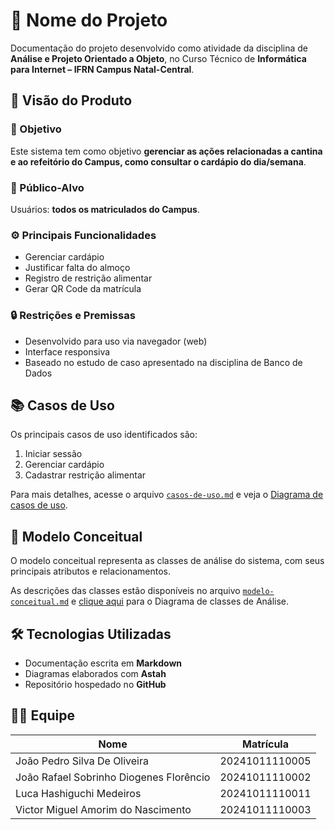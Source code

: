 # 📘 Nome do Projeto

Documentação do projeto desenvolvido como atividade da disciplina de **Análise e Projeto Orientado a Objeto**, no Curso Técnico de **Informática para Internet – IFRN Campus Natal-Central**.

## 📌 Visão do Produto

### 🎯 Objetivo

Este sistema tem como objetivo **gerenciar as ações relacionadas a cantina e ao refeitório do Campus, como consultar o cardápio do dia/semana**.

### 👥 Público-Alvo

Usuários: **todos os matriculados do Campus**.

### ⚙️ Principais Funcionalidades

- Gerenciar cardápio
- Justificar falta do almoço
- Registro de restrição alimentar
- Gerar QR Code da matrícula

### 🔒 Restrições e Premissas

- Desenvolvido para uso via navegador (web)
- Interface responsiva
- Baseado no estudo de caso apresentado na disciplina de Banco de Dados

## 📚 Casos de Uso

Os principais casos de uso identificados são:

1. Iniciar sessão
2. Gerenciar cardápio
3. Cadastrar restrição alimentar

Para mais detalhes, acesse o arquivo [`casos-de-uso.md`](casos-de-uso.md) e veja o [Diagrama de casos de uso](#).

## 🧠 Modelo Conceitual

O modelo conceitual representa as classes de análise do sistema, com seus principais atributos e relacionamentos.

As descrições das classes estão disponíveis no arquivo [`modelo-conceitual.md`](modelo-conceitual.md) e [clique aqui](#) para o Diagrama de classes de Análise.

## 🛠️ Tecnologias Utilizadas

- Documentação escrita em **Markdown**
- Diagramas elaborados com **Astah**
- Repositório hospedado no **GitHub**

## 👨‍💻 Equipe

| Nome             | Matrícula    |
|------------------|-------------|
| João Pedro Silva De Oliveira  | 20241011110005 |
| João Rafael Sobrinho Diogenes Florêncio  | 20241011110002 |
| Luca Hashiguchi Medeiros  | 20241011110011 |
| Victor Miguel Amorim do Nascimento  | 20241011110003 |
